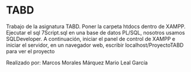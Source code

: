 # TABD
Trabajo de la asignatura TABD.
Poner la carpeta htdocs dentro de XAMPP. Ejecutar el sql 7Script.sql en una base de datos PL/SQL, nosotros usamos SQLDeveloper.
A continuación, iniciar el panel de control de XAMPP e iniciar el servidor, en un navegador web, escribir localhost/ProyectoTABD para ver el proyecto

Realizado por:
Marcos Morales Márquez
Mario Leal García
